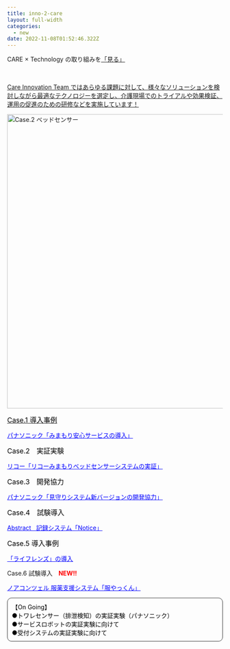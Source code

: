 ```yaml
---
title: inno-2-care
layout: full-width
categories:
  - new
date: 2022-11-08T01:52:46.322Z
---
```



<div class="bg-blue-800 text-center font-bold　bg-opacity-100 p-2 w-full h-full">

<span class="text-xs text-center text-white  font-bold">CARE × Technology の取り組みを<a href="https://www.google.com"></span><a href="https://www.google.com"><span class="text-yellow-300 ont-bold">「見る」</span></div><br>

<span class="text-xs text-black text-left ">Care Innovation Team ではあらゆる課題に対して、様々なソリューションを検討しながら最適なテクノロジーを選定し、介護現場でのトライアルや効果検証、運用の促進のための研修などを実施しています！</span>

<img src="https://image.jimcdn.com/app/cms/image/transf/none/path/s96da70f606bae585/image/ia6ef4877a5897bda/version/1573115836/image.png" data-orig-width="545" data-orig-height="519" alt="Case.2 ベッドセンサー" style="height: 687.288px;">

<div class="cc-m-all-content j-module j-text" id="cc-m-all-content-12080521960" data-action="content" ng-non-bindable="">
                <div class="cc-m-all-content j-module j-text" id="cc-m-all-content-12080521960" data-action="content" ng-non-bindable="">

<p style="text-align: left;" data-mce-style="text-align: left;"><span style="color: #000000; font-size: 16px;" data-mce-style="color: #000000; font-size: 16px;">Case.1 導入事例</span></p>
                <p style="text-align: left;" data-mce-style="text-align: left;"><a href="/app/s96da70f606bae585/pb83be447416d66df/" title="Case.1 「みまもり安心サービス」の導入" data-mce-href="/app/s96da70f606bae585/pb83be447416d66df/"><span style="color: #0000ff;" data-mce-style="color: #0000ff;"><u>パナソニック「みまもり安心サービスの導入」<br></u></span></a></p>

<span style="color: #000000; font-size: 16px;" data-mce-style="color: #000000; font-size: 16px;">Case.2　実証実験</span>

<a href="/app/s96da70f606bae585/pa295293559855ae1/" title="Case.２ 「リコーみまもりベッドセンサーシステム」の実証実験" data-mce-href="/app/s96da70f606bae585/pa295293559855ae1/"><span style="color: #0000ff;" data-mce-style="color: #0000ff;"><u>リコー「リコーみまもりベッドセンサーシステムの実証」<br></u></span></a>

<p style="text-align: left;" data-mce-style="text-align: left;"><span style="color: #000000; font-size: 16px;" data-mce-style="color: #000000; font-size: 16px;">Case.3　開発協力</span></p>

<a href="/app/s96da70f606bae585/p4acf6d2cefe333ec/" title="Case.3 システム開発協力" data-mce-href="/app/s96da70f606bae585/p4acf6d2cefe333ec/"><span style="color: #0000ff;" data-mce-style="color: #0000ff;"><u>パナソニック「見守りシステム新バージョンの開発協力」<br></u></span></a>

<p style="text-align: left;" data-mce-style="text-align: left;"><span style="color: #000000; font-size: 16px;" data-mce-style="color: #000000; font-size: 16px;">Case.4　試験導入</span></p>

<a href="/app/s96da70f606bae585/p7b84adf08c9d219b/" title="Case.４ スマホ型記録システムの試験導入" data-mce-href="/app/s96da70f606bae585/p7b84adf08c9d219b/"><span style="color: #0000ff;" data-mce-style="color: #0000ff;"><u>Abstract&nbsp; &nbsp;記録システム「Notice」</u></span></a>

<span style="color: #000000; font-size: 16px;" data-mce-style="color: #000000; font-size: 16px;">Case.5 導入事例</span>

<p style="text-align: left;" data-mce-style="text-align: left;"><a href="/app/s96da70f606bae585/p774ba57d63acbf68/" title="Case.5「ライフレンズ」の導入" data-mce-href="/app/s96da70f606bae585/p774ba57d63acbf68/"><span style="color: #0000ff;" data-mce-style="color: #0000ff;"><u>「ライフレンズ」の導入</u></span></a></p>

<p>Case.6 試験導入　<span style="font-weight: 700 !important;" data-mce-style="font-weight: 700 !important;"><span style="color: #ff0000;" data-mce-style="color: #ff0000;">NEW!!</span></span></p>

<p style="text-align: left;" data-mce-style="text-align: left;"><a href="/app/s96da70f606bae585/p31111e6166336d79/" title="Case.6服薬業務支援システム「服やっくん」の導入" data-mce-href="/app/s96da70f606bae585/p31111e6166336d79/"><span style="color: #0000ff;" data-mce-style="color: #0000ff;"><u>ノアコンツェル 服薬支援システム「服やっくん」</u></span></a></p>

<div class="cc-m-all-content j-module j-text" id="cc-m-all-content-12069869660" data-action="content" ng-non-bindable="">

<div style="padding: 10px; margin-bottom: 10px; border: 1px solid #333333; border-radius: 10px;" data-mce-style="padding: 10px; margin-bottom: 10px; border: 1px solid #333333; border-radius: 10px;"><span style="font-size: 14px; color: #000000;" data-mce-style="font-size: 14px; color: #000000;">【On Going】</span><br> <span style="font-size: 14px; color: #000000;" data-mce-style="font-size: 14px; color: #000000;">●トワレセンサー（排泄検知）の実証実験（パナソニック）</span><br> <span style="font-size: 14px; color: #000000;" data-mce-style="font-size: 14px; color: #000000;">●サービスロボットの実証実験に向けて<br> ●受付システムの実証実験に向けて<br></span></div>